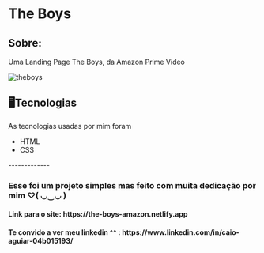 <h1>The Boys</h1>


<h2>Sobre:</h2>

<p>Uma Landing Page The Boys, da Amazon Prime Video
</p>

![theboys](https://user-images.githubusercontent.com/88971985/182044995-be74c30c-46c3-4aab-bfab-27d1f3423fc9.png)

<h2>🖥Tecnologias</h2>
 <p>As tecnologias usadas por mim foram</p>
  <ul>
  <li>HTML</li>
  <li>CSS</li>
  </ul>
  -------------
  
  <h3>Esse foi um projeto simples mas feito com muita dedicação por mim ♡( ◡‿◡ )</h3>

  <h4>Link para o site: https://the-boys-amazon.netlify.app</h4>

  <h4>Te convido a ver meu linkedin ^^ : https://www.linkedin.com/in/caio-aguiar-04b015193/</h4>
